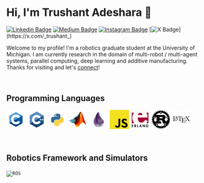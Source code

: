 # Hi, I'm Trushant Adeshara 👋 

[![Linkedin Badge](https://img.shields.io/badge/Linkedin-blue?style=flat&logo=Linkedin&logoColor=white&link=https%3A%2F%2Fwww.linkedin.com%2Fin%2Ftrushant-adeshara%2F)](https://www.linkedin.com/in/trushant-adeshara/)
[![Medium Badge](https://img.shields.io/badge/Medium-black?style=flat&logo=Medium&logoColor=white&link=https%3A%2F%2Fmedium.com%2F%40trushant_64270)](https://medium.com/@trushant_64270)
[![Instagram Badge](https://img.shields.io/badge/Instagram-purple?style=flat&logo=Instagram&logoColor=white&link=https%3A%2F%2Fwww.instagram.com%2Ftrushant_adeshara%2F)](https://www.instagram.com/trushant_adeshara/)
[![X Badge](https://img.shields.io/badge/-black?style=flat&logo=X&logoColor=white&link=https%3A%2F%2Fx.com%2F_trushant_)](https://x.com/_trushant_)

Welcome to my profile! I'm a robotics graduate student at the University of Michigan. I am currently research in the domain of multi-robot / multi-agent systems, parallel computing, deep learning and additive manufacturing. Thanks for visiting and let's [connect](https://www.linkedin.com/in/trushant-adeshara/)!

<br>

## Programming Languages

<code><img height="50" alt="c" src="./assets/program_lang/c.png"></code>
<code><img height="50" alt="cpp" src="./assets/program_lang/cpp.png"></code>
<code><img height="50" alt="python" src="./assets/program_lang/python.png"></code>
<code><img height="50" alt="matlab" src="./assets/program_lang/matlab.png"></code>
<code><img height="50" alt="elixir" src="./assets/program_lang/elixir.png"></code>
<code><img height="50" alt="javascript" src="./assets/program_lang/js.png"></code>
<code><img height="50" alt="erlang" src="./assets/program_lang/erlang.png"></code>
<code><img height="50" alt="rust" src="./assets/program_lang/rust.png"></code>
<code><img height="50" alt="latex" src="./assets/program_lang/latex.png"></code>

<br>

## Robotics Framework and Simulators

<code><img height="50" alt="ROS" src="./assets/robo_fw_sim/ros.png"></code>

<!--
**trushant05/trushant05** is a ✨ _special_ ✨ repository because its `README.md` (this file) appears on your GitHub profile.

Here are some ideas to get you started:

- 🔭 I’m currently working on ...
- 🌱 I’m currently learning ...
- 👯 I’m looking to collaborate on ...
- 🤔 I’m looking for help with ...
- 💬 Ask me about ...
- 📫 How to reach me: ...
- 😄 Pronouns: ...
- ⚡ Fun fact: ...
-->
